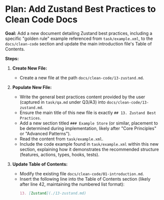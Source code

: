 # Plan: Add Zustand Best Practices to Clean Code Docs

**Goal:** Add a new document detailing Zustand best practices, including a specific "golden rule" example referenced from `task/example.xml`, to the `docs/clean-code` section and update the main introduction file's Table of Contents.

**Steps:**

1.  **Create New File:**

    - Create a new file at the path `docs/clean-code/13-zustand.md`.

2.  **Populate New File:**

    - Write the general best practices content provided by the user (captured in `task/qa.md` under Q3/A3) into `docs/clean-code/13-zustand.md`.
    - Ensure the main title of this new file is exactly `## 13. Zustand Best Practices`.
    - Add a new section titled `### Example Store` (or similar, placement to be determined during implementation, likely after "Core Principles" or "Advanced Patterns").
    - Read the content from `task/example.xml`.
    - Include the code example found in `task/example.xml` within this new section, explaining how it demonstrates the recommended structure (features, actions, types, hooks, tests).

3.  **Update Table of Contents:**
    - Modify the existing file `docs/clean-code/01-introduction.md`.
    - Insert the following line into the Table of Contents section (likely after line 42, maintaining the numbered list format):
      ```markdown
      13. [Zustand](./13-zustand.md)
      ```
